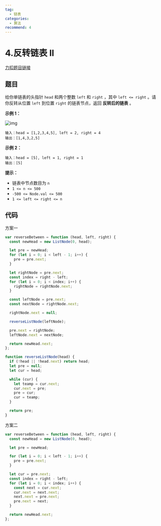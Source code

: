 ```yaml
---
tag:
  - 链表
categories:
  - 算法
recommend: 4
---
```


# 4.反转链表 II

[力扣题目链接](https://leetcode.cn/problems/reverse-linked-list-ii/)

## 题目

给你单链表的头指针 `head` 和两个整数 `left` 和 `right` ，其中 `left <= right` 。请你反转从位置 `left` 到位置 `right` 的链表节点，返回 **反转后的链表** 。

**示例 1：**

![img](https://assets.leetcode.com/uploads/2021/02/19/rev2ex2.jpg)

```
输入：head = [1,2,3,4,5], left = 2, right = 4
输出：[1,4,3,2,5]
```

**示例 2：**

```
输入：head = [5], left = 1, right = 1
输出：[5]
```

**提示：**

- 链表中节点数目为 `n`
- `1 <= n <= 500`
- `-500 <= Node.val <= 500`
- `1 <= left <= right <= n`

## 代码

方案一

```js
var reverseBetween = function (head, left, right) {
  const newHead = new ListNode(0, head);

  let pre = newHead;
  for (let i = 0; i < left - 1; i++) {
    pre = pre.next;
  }

  let rightNode = pre.next;
  const index = right - left;
  for (let i = 0; i < index; i++) {
    rightNode = rightNode.next;
  }

  const leftNode = pre.next;
  const nextNode = rightNode.next;

  rightNode.next = null;

  reverseListNode(leftNode);

  pre.next = rightNode;
  leftNode.next = nextNode;

  return newHead.next;
};

function reverseListNode(head) {
  if (!head || !head.next) return head;
  let pre = null;
  let cur = head;

  while (cur) {
    let teamp = cur.next;
    cur.next = pre;
    pre = cur;
    cur = teamp;
  }

  return pre;
}
```

方案二

```js
var reverseBetween = function (head, left, right) {
  const newHead = new ListNode(0, head);

  let pre = newHead;

  for (let i = 0; i < left - 1; i++) {
    pre = pre.next;
  }

  let cur = pre.next;
  const index = right - left;
  for (let i = 0; i < index; i++) {
    const next = cur.next;
    cur.next = next.next;
    next.next = pre.next;
    pre.next = next;
  }

  return newHead.next;
};
```
